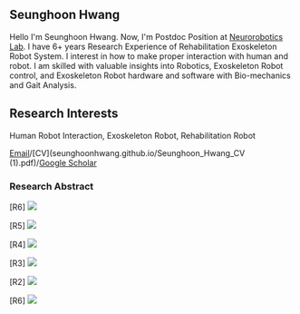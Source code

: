 ## Seunghoon Hwang
Hello I'm Seunghoon Hwang. Now, I'm Postdoc Position at [Neurorobotics Lab](https://sites.google.com/view/asuneurorobotics/). I have 6+ years Research Experience of Rehabilitation Exoskeleton Robot System. I interest in how to make proper interaction with human and robot. I am skilled with valuable insights into Robotics, Exoskeleton Robot control, and Exoskeleton Robot hardware and software with Bio-mechanics and Gait Analysis.

## Research Interests
Human Robot Interaction, Exoskeleton Robot, Rehabilitation Robot

[Email](shwang45@asu.edu)/[CV](seunghoonhwang.github.io/Seunghoon_Hwang_CV (1).pdf)/[Google Scholar](https://scholar.google.com/citations?user=TU6C-S8AAAAJ&hl=en)

### Research Abstract

[R6]
<img src="seunghoonhwang.github.io/R1.PNG">

[R5]
<img src="seunghoonhwang.github.io/R2.PNG">

[R4]
<img src="seunghoonhwang.github.io/R3.PNG">

[R3]
<img src="seunghoonhwang.github.io/R4.PNG">

[R2]
<img src="seunghoonhwang.github.io/R5.PNG">

[R6]
<img src="seunghoonhwang.github.io/R6.PNG">


